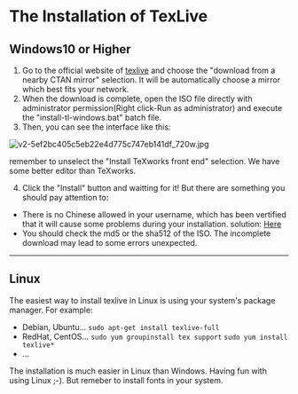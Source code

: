 # The Installation of TexLive

## Windows10 or Higher
1. Go to the official website of [texlive](https://tug.org/texlive/acquire-iso.html) and choose the "download from a nearby CTAN mirror" selection. It will be automatically choose a mirror which best fits your network.
2. When the download is complete, open the ISO file directly with administrator permission(Right click-Run as administrator) and execute the "install-tl-windows.bat" batch file.
3. Then, you can see the interface like this:



![v2-5ef2bc405c5eb22e4d775c747eb141df_720w.jpg](:/3698061c7b3e4219ad50d05599748c12)

remember to unselect the "Install TeXworks front end" selection. We have some better editor than TeXworks. 

4. Click the "Install" button and waitting for it!
But there are something you should pay attention to:
- There is no Chinese allowed in your username, which has been vertified that it will cause some problems during your installation.
solution: [Here](https://blog.csdn.net/Viavia99/article/details/115915918)
- You should check the md5 or the sha512 of the ISO. The incomplete download may lead to some errors unexpected.
* * *
## Linux

The easiest way to install texlive in Linux is using your system's package manager. For example:
- Debian, Ubuntu...
`sudo apt-get install texlive-full`
- RedHat, CentOS...
`sudo yum groupinstall tex support`
`sudo yum install texlive*`
- ...

The installation is much easier in Linux than Windows. Having fun with using Linux ;-). But remeber to install fonts in your system.
